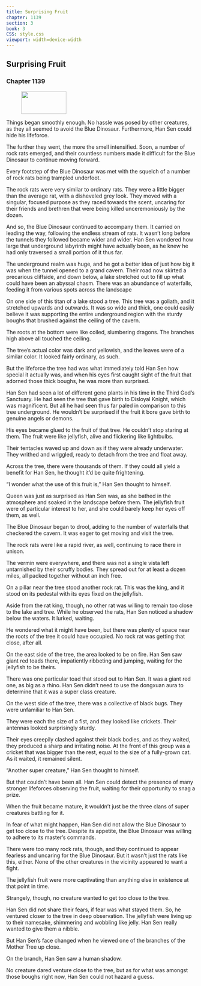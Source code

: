 ```yaml
---
title: Surprising Fruit
chapter: 1139
section: 3
book: 3
CSS: style.css
viewport: width=device-width
---
```


## Surprising Fruit

### Chapter 1139

<figure>
	<img src="../Images/gem.gif" alt="" id="gem" width="120" height="60" />
</figure>

Things began smoothly enough. No hassle was posed by other creatures, as they all seemed to avoid the Blue Dinosaur. Furthermore, Han Sen could hide his lifeforce.

The further they went, the more the smell intensified. Soon, a number of rock rats emerged, and their countless numbers made it difficult for the Blue Dinosaur to continue moving forward.

Every footstep of the Blue Dinosaur was met with the squelch of a number of rock rats being trampled underfoot.

The rock rats were very similar to ordinary rats. They were a little bigger than the average rat, with a disheveled grey look. They moved with a singular, focused purpose as they raced towards the scent, uncaring for their friends and brethren that were being killed unceremoniously by the dozen.

And so, the Blue Dinosaur continued to accompany them. It carried on leading the way, following the endless stream of rats. It wasn’t long before the tunnels they followed became wider and wider. Han Sen wondered how large that underground labyrinth might have actually been, as he knew he had only traversed a small portion of it thus far.

The underground realm was huge, and he got a better idea of just how big it was when the tunnel opened to a grand cavern. Their road now skirted a precarious cliffside, and down below, a lake stretched out to fill up what could have been an abyssal chasm. There was an abundance of waterfalls, feeding it from various spots across the landscape

On one side of this titan of a lake stood a tree. This tree was a goliath, and it stretched upwards and outwards. It was so wide and thick, one could easily believe it was supporting the entire underground region with the sturdy boughs that brushed against the ceiling of the cavern.

The roots at the bottom were like coiled, slumbering dragons. The branches high above all touched the ceiling.

The tree’s actual color was dark and yellowish, and the leaves were of a similar color. It looked fairly ordinary, as such.

But the lifeforce the tree had was what immediately told Han Sen how special it actually was, and when his eyes first caught sight of the fruit that adorned those thick boughs, he was more than surprised.

Han Sen had seen a lot of different geno plants in his time in the Third God’s Sanctuary. He had seen the tree that gave birth to Disloyal Knight, which was magnificent. But all he had seen thus far paled in comparison to this tree underground. He wouldn’t be surprised if the fruit it bore gave birth to genuine angels or demons.

His eyes became glued to the fruit of that tree. He couldn’t stop staring at them. The fruit were like jellyfish, alive and flickering like lightbulbs.

Their tentacles waved up and down as if they were already underwater. They writhed and wriggled, ready to detach from the tree and float away.

Across the tree, there were thousands of them. If they could all yield a benefit for Han Sen, he thought it’d be quite frightening.

“I wonder what the use of this fruit is,” Han Sen thought to himself.

Queen was just as surprised as Han Sen was, as she bathed in the atmosphere and soaked in the landscape before them. The jellyfish fruit were of particular interest to her, and she could barely keep her eyes off them, as well.

The Blue Dinosaur began to drool, adding to the number of waterfalls that checkered the cavern. It was eager to get moving and visit the tree.

The rock rats were like a rapid river, as well, continuing to race there in unison.

The vermin were everywhere, and there was not a single vista left untarnished by their scruffy bodies. They spread out for at least a dozen miles, all packed together without an inch free.

On a pillar near the tree stood another rock rat. This was the king, and it stood on its pedestal with its eyes fixed on the jellyfish.

Aside from the rat king, though, no other rat was willing to remain too close to the lake and tree. While he observed the rats, Han Sen noticed a shadow below the waters. It lurked, waiting.

He wondered what it might have been, but there was plenty of space near the roots of the tree it could have occupied. No rock rat was getting that close, after all.

On the east side of the tree, the area looked to be on fire. Han Sen saw giant red toads there, impatiently ribbeting and jumping, waiting for the jellyfish to be theirs.

There was one particular toad that stood out to Han Sen. It was a giant red one, as big as a rhino. Han Sen didn’t need to use the dongxuan aura to determine that it was a super class creature.

On the west side of the tree, there was a collective of black bugs. They were unfamiliar to Han Sen.

They were each the size of a fist, and they looked like crickets. Their antennas looked surprisingly sturdy.

Their eyes creepily clashed against their black bodies, and as they waited, they produced a sharp and irritating noise. At the front of this group was a cricket that was bigger than the rest, equal to the size of a fully-grown cat. As it waited, it remained silent.

“Another super creature,” Han Sen thought to himself.

But that couldn’t have been all. Han Sen could detect the presence of many stronger lifeforces observing the fruit, waiting for their opportunity to snag a prize.

When the fruit became mature, it wouldn’t just be the three clans of super creatures battling for it.

In fear of what might happen, Han Sen did not allow the Blue Dinosaur to get too close to the tree. Despite its appetite, the Blue Dinosaur was willing to adhere to its master’s commands.

There were too many rock rats, though, and they continued to appear fearless and uncaring for the Blue Dinosaur. But it wasn’t just the rats like this, either. None of the other creatures in the vicinity appeared to want a fight.

The jellyfish fruit were more captivating than anything else in existence at that point in time.

Strangely, though, no creature wanted to get too close to the tree.

Han Sen did not share their fears, if fear was what stayed them. So, he ventured closer to the tree in deep observation. The jellyfish were living up to their namesake, shimmering and wobbling like jelly. Han Sen really wanted to give them a nibble.

But Han Sen’s face changed when he viewed one of the branches of the Mother Tree up close.

On the branch, Han Sen saw a human shadow.

No creature dared venture close to the tree, but as for what was amongst those boughs right now, Han Sen could not hazard a guess.